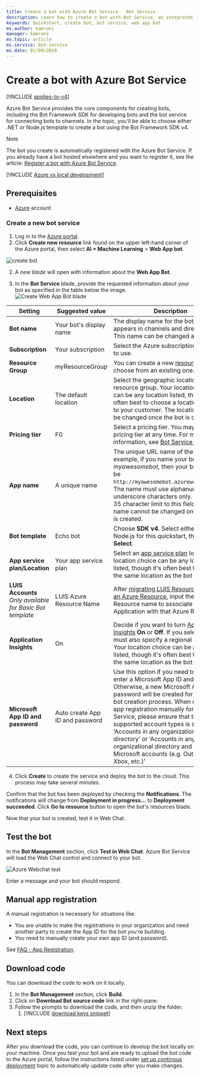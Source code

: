 ```yaml
---
title: Create a bot with Azure Bot Service - Bot Service
description: Learn how to create a bot with Bot Service, an integrated, dedicated bot development environment.
keywords: Quickstart, create bot, bot service, web app bot
ms.author: kamrani
manager: kamrani
ms.topic: article
ms.service: bot-service
ms.date: 01/09/2020
---
```


# Create a bot with Azure Bot Service

[!INCLUDE [applies-to-v4](../includes/applies-to.md)]

Azure Bot Service provides the core components for creating bots, including the Bot Framework SDK for developing bots and the bot service for connecting bots to channels. In the topic, you'll be able to choose either .NET or Node.js template to create a bot using the Bot Framework SDK v4.

>[!NOTE]
> The bot you create is automatically registered with the Azure Bot Service. If you already have a bot hosted elsewhere and you want to register it, see the article: [Register a bot with Azure Bot Service](../bot-service-quickstart-registration.md).

[!INCLUDE [Azure vs local development](~/includes/snippet-quickstart-paths.md)]

## Prerequisites

- [Azure](https://portal.azure.com) account

### Create a new bot service

1. Log in to the [Azure portal](https://portal.azure.com/).
1. Click **Create new resource** link found on the upper left-hand corner of the Azure portal, then select **AI + Machine Learning** > **Web App bot**.

![create bot](../media/azure-bot-quickstarts/abs-create-blade.png)

2. A *new blade* will open with information about the **Web App Bot**.

3. In the **Bot Service** blade, provide the requested information about your bot as specified in the table below the image.  <br/>
 ![Create Web App Bot blade](../media/azure-bot-quickstarts/sdk-create-bot-service-blade.png)

 | Setting | Suggested value | Description |
 | ---- | ---- | ---- |
 | **Bot name** | Your bot's display name | The display name for the bot that appears in channels and directories. This name can be changed at anytime. |
 | **Subscription** | Your subscription | Select the Azure subscription you want to use. |
 | **Resource Group** | myResourceGroup | You can create a new [resource group](/azure/azure-resource-manager/resource-group-overview#resource-groups) or choose from an existing one. |
 | **Location** | The default location | Select the geographic location for your resource group. Your location choice can be any location listed, though it's often best to choose a location closest to your customer. The location cannot be changed once the bot is created. |
 | **Pricing tier** | F0 | Select a pricing tier. You may update the pricing tier at any time. For more information, see [Bot Service pricing](https://azure.microsoft.com/pricing/details/bot-service/). |
 | **App name** | A unique name | The unique URL name of the bot. For example, if you name your bot *myawesomebot*, then your bot's URL will be `http://myawesomebot.azurewebsites.net`. The name must use alphanumeric and underscore characters only. There is a 35 character limit to this field. The App name cannot be changed once the bot is created. |
 | **Bot template** | Echo bot | Choose **SDK v4**. Select either C# or Node.js for this quickstart, then click **Select**.
 | **App service plan/Location** | Your app service plan  | Select an [app service plan](https://azure.microsoft.com/pricing/details/app-service/plans/) location. Your location choice can be any location listed, though it's often best to choose the same location as the bot service. |
 | **LUIS Accounts** _Only available for Basic Bot template_ | LUIS Azure Resource Name | After [migrating LUIS Resources over to an Azure Resource](https://docs.microsoft.com/azure/cognitive-services/luis/luis-migration-authoring), input the Azure Resource name to associate this LUIS Application with that Azure Resource.
 | **Application Insights** | On | Decide if you want to turn [Application Insights](/bot-framework/bot-service-manage-analytics) **On** or **Off**. If you select **On**, you must also specify a regional location. Your location choice can be any location listed, though it's often best to choose the same location as the bot service. |
 | **Microsoft App ID and password** | Auto create App ID and password | Use this option if you need to manually enter a Microsoft App ID and password. Otherwise, a new Microsoft App ID and password will be created for you in the bot creation process. When creating an app registration manually for the Bot Service, please ensure that the supported account types is set to ‘Accounts in any organizational directory’ or ‘Accounts in any organizational directory and personal Microsoft accounts (e.g. Outlook.com, Xbox, etc.)’ |

4. Click **Create** to create the service and deploy the bot to the cloud. This process may take several minutes.

Confirm that the bot has been deployed by checking the **Notifications**. The notifications will change from **Deployment in progress...** to **Deployment succeeded**. Click **Go to resource** button to open the bot's resources blade.

Now that your bot is created, test it in Web Chat.

## Test the bot
In the **Bot Management** section, click **Test in Web Chat**. Azure Bot Service will load the Web Chat control and connect to your bot.

![Azure Webchat test](../media/azure-bot-quickstarts/azure-webchat-test.png)

Enter a message and your bot should respond.

## Manual app registration

A manual registration is necessary for situations like:

- You are unable to make the registrations in your organization and need another party to create the App ID for the bot you're building.
- You need to manually create your own app ID (and password).

See [FAQ - App Registration](~/bot-service-resources-faq-azure.md#how-do-i-create-my-own-app-registration).


## Download code
You can download the code to work on it locally.
1. In the **Bot Management** section, click **Build**.
1. Click on **Download Bot source code** link in the right-pane.
1. Follow the prompts to download the code, and then unzip the folder.
    1. [!INCLUDE [download keys snippet](../includes/snippet-abs-key-download.md)]

## Next steps
After you download the code, you can continue to develop the bot locally on your machine. Once you test your bot and are ready to upload the bot code to the Azure portal, follow the instructions listed under [set up continous deployment](../bot-service-build-continuous-deployment.md) topic to automatically update code after you make changes.
